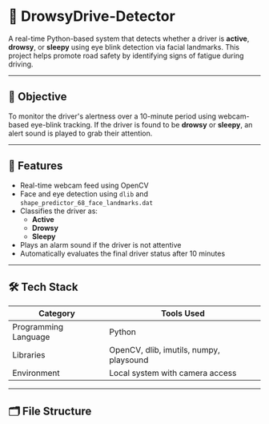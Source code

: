 # 🛑 DrowsyDrive-Detector

A real-time Python-based system that detects whether a driver is **active**, **drowsy**, or **sleepy** using eye blink detection via facial landmarks. This project helps promote road safety by identifying signs of fatigue during driving.

---

## 🎯 Objective

To monitor the driver's alertness over a 10-minute period using webcam-based eye-blink tracking. If the driver is found to be **drowsy** or **sleepy**, an alert sound is played to grab their attention.

---

## 📌 Features

- Real-time webcam feed using OpenCV
- Face and eye detection using `dlib` and `shape_predictor_68_face_landmarks.dat`
- Classifies the driver as:
  - **Active**
  - **Drowsy**
  - **Sleepy**
- Plays an alarm sound if the driver is not attentive
- Automatically evaluates the final driver status after 10 minutes

---

## 🛠️ Tech Stack

| Category              | Tools Used                                 |
|-----------------------|---------------------------------------------|
| Programming Language  | Python                                      |
| Libraries             | OpenCV, dlib, imutils, numpy, playsound     |
| Environment           | Local system with camera access             |

---

## 🗂️ File Structure

